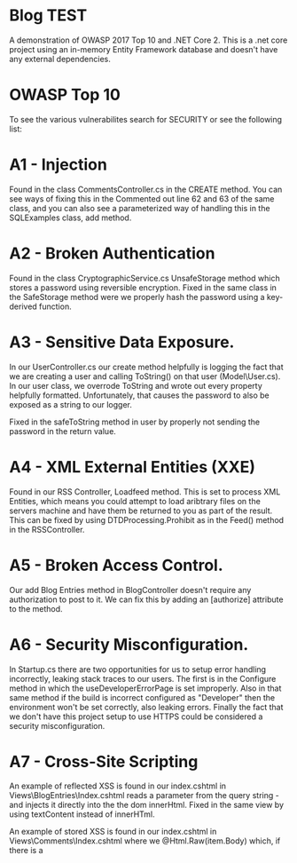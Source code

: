 # Blog TEST
A demonstration of OWASP 2017 Top 10 and .NET Core 2. This is a .net core project using an in-memory Entity Framework database and doesn't have any external
dependencies. 

# OWASP Top 10
To see the various vulnerabilites search for SECURITY or see the following list:

# A1 - Injection
Found in the class CommentsController.cs in the CREATE method. You can see ways of fixing this in the Commented out line 62 and 63
of the same class, and you can also see a parameterized way of handling this in the SQLExamples class, add method.

# A2 - Broken Authentication
Found in the class CryptographicService.cs UnsafeStorage method which stores a password using reversible encryption. Fixed in the same class
in the SafeStorage method were we properly hash the password using a key-derived function.

# A3 - Sensitive Data Exposure.
In our UserController.cs our create method helpfully is logging the fact that we are creating a user and calling ToString() on that user (Model\User.cs).  In our user class, we overrode ToString and wrote out every property helpfully formatted. Unfortunately, that causes the password to also be exposed as a 
string to our logger.

Fixed in the safeToString method in user by properly not sending the password in the return value.

# A4 - XML External Entities (XXE)
Found in our RSS Controller, Loadfeed method. This is set to process XML Entities, which means you could attempt to load aribtrary files on the servers machine and have them be returned to you as part 
of the result. This can be fixed by using DTDProcessing.Prohibit as in the Feed() method in the RSSController.

# A5 - Broken Access Control.
Our add Blog Entries method in BlogController doesn't require any authorization to post to it. We can fix this by adding an
[authorize] attribute to the method.

# A6 - Security Misconfiguration.
In Startup.cs there are two opportunities for us to setup error handling incorrectly, leaking stack traces to our users.  The first is in the Configure method
in which the useDeveloperErrorPage is set improperly. Also in that same method if the build is incorrect configured as "Developer" then the environment
won't be set correctly, also leaking errors. Finally the fact that we don't have this project setup to use HTTPS could be considered a security misconfiguration.

# A7 - Cross-Site Scripting
An example of reflected XSS is found in our index.cshtml in Views\BlogEntries\Index.cshtml reads a parameter from the query string - and injects it directly into the the dom innerHtml. Fixed in the same view by using textContent instead of innerHTml.

An example of stored XSS is found in our index.cshtml in Views\Comments\Index.cshtml where we @Html.Raw(item.Body) which, if there is a <script> 
tag embedded into the comment will load every time.

# A8 - Insecure Deserialization
An example of insecure deserialization is in our RSS Controller / CreateFeed we are processing the data as typeHandling.Auto. To resolve this, should be using typeHandling.None.

# A9 - Using Components with Known Vulnerabilities
No example present, but a good example of this to tie with A4 would be one of the services or APIs that were affected by XXE - see [The OWASP XXE .NET Cheat Sheet](https://www.owasp.org/index.php/XML_External_Entity_(XXE)_Prevention_Cheat_Sheet#.NET) for a good list of vulnerable components in the .NET framework. Also are frameworks such as Nancy, Breeze,
and DotNetNuke which at various points hav been vulnerable to A8 - Insecure Deserialization.

# A10 - Insufficient Logging & Monitoring
This is presents in usersController / delete which lets us delete users without logging access. It's fixed in 2 different ways. In the CommentsController / delete we log out there is an action occuring. The 
second way we fixed it is by adding [log4net](https://logging.apache.org/log4net/) in startup.cs. You can also seem a more comprehensive example using [Audit.Net](https://github.com/thepirat000/Audit.NET) in the CommentsController / Edit method.
 
# OWASP 2017 RC
The following examples are included for historical purposes but they were removed from the final OWASP 2017 top 10 list.

##  A7RC - Insufficient Attack Protection.
Our methods are simply rejecting invalid input in our controllers by using ModelState.IsValid checks and then just returning BadRequest. To properly
prevent attackers from keep attacking we can add (for example) a max bad request filter on a per action level. Once a limit is reached all requests will be dumped. This simple filter is implemented in the Filters\BadRequestFilter.cs and applied on UsersController.cs Delete method.

## A8RC - Cross-Site Request Forgery
Our users controller Edit method doesn't have [ValidateAntiForgeryToken] marked, making it vulnerable to a CSRF attack. This is fixed in all other
methods on any of the other actions where [ValidateAntiForgeryToken] is present.

## A10RC - Underprotected APIs
Our login method has no rate limiter. To fix this, look at the RateLimiter.cs in \RateLimiter which adds the ability to throttle connections
for a specific user. 
